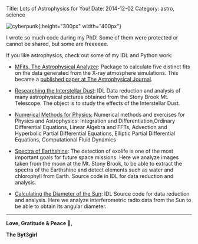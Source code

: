 Title: Lots of Astrophysics for You!
Date: 2014-12-02
Category: astro, science

![cyberpunk](./cyberpunk/23.jpg){:height="300px" width="400px"}

I wrote so much code during my PhD! Some of them were protected or cannot be shared, but some are freeeeee.

If you like astrophysics, check out some of my IDL and Python work:

* [MFits, The Astrophysical Analyzer](https://github.com/bt3gl/MFits-Astrophysical-Analyzer): Package to calculate five distinct fits on the data generated from the X-ray atmosphere simulations. This became a [published paper at The Astrophysical Journal](http://iopscience.iop.org/article/10.3847/0004-637X/832/2/102).

* [Researching the Interstellar Dust](https://github.com/bt3gl/Researching_the_Interstellar_Dust): IDL Data reduction and analysis of many astrophysical pictures obtained from the Stony Brook Mt. Telescope. The object is to study the effects of the Interstellar Dust.

* [Numerical Methods for Physics](https://github.com/bt3gl/Numerical-Methods-for-Physics): Numerical methods and exercises for Physics and Astrophysics: Integration and Differentiation,Ordinary Differential Equations, Linear Algebra and FFTs, Advection and Hyperbolic Partial Differential Equations, Elliptic Partial Differential Equations, Computational Fluid Dynamics

* [Spectra of Earthshine](https://github.com/bt3gl/Spectra_of_Earthshine): The detection of exolife is one of the most important goals for future space missions. Here we analyze images taken from the moon at the Mt. Stony Brook, to be able to extract the spectra of the Earthshine and detect elements such as water and chlorophyll from Earth. Source code in IDL for data reduction and analysis.

* [Calculating the Diameter of the Sun](https://github.com/bt3gl/Calculating_the_Diameter_of_Sun): IDL Source code for data reduction and analysis. Here we analyze interferometric radio data from the Sun to be able to obtain its angular diameter.



----

**Love, Gratitude & Peace 🌺,**

**The Byt3girl**
